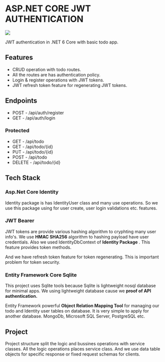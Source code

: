 
# ASP.NET CORE JWT AUTHENTICATION

![](https://i.chzbgr.com/full/6518557440/h8C1CD7D0/halt-whats-de-password)

JWT authentication in .NET 6 Core with basic todo app.

## Features
- CRUD operation with todo routes.
- All the routes are has authentication policy.
- Login & register operations with JWT tokens.
- JWT refresh token feature for regenerating JWT tokens.

## Endpoints
- POST - /api/auth/register
- GET - /api/auth/login

### Protected
- GET    - /api/todo
- GET    - /api/todo/{id}
- PUT    - /api/todo/{id}
- POST   - /api/todo
- DELETE - /api/todo/{id}

## Tech Stack

### Asp.Net Core Identity
Identity package is has IdentityUser class and many use operations. So we use this package using for user create, user login validations etc. features.

### JWT Bearer
JWT tokens are provide various hashing algorithm to cryphting many user info's. We use **HMAC SHA256** algorithm to hashing payload have user credentials. Also we used IdentityDbContext of **Identity Package** . This feature provides token methods. 

And we have refresh token feature for token regenerating. This is important problem for token security.


### Entity Framework Core Sqlite

This project uses Sqlite tools because Sqlite is lightweight nosql database for minimal apps. We using lightweight database cause we **proof of API authentication.** 

Entity Framework powerful **Object Relation Mapping Tool** for managing our todo and Identity user tables on database. It is very simple to apply for another database. MongoDb, Microsoft SQL Server, PostgreSQL etc.

## Project

Project structure split the logic and bussines operations with service classes. All the logic operations places service class. And we use data table objects for specific response or fixed request schemas for clients.
